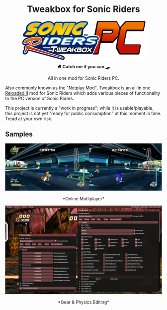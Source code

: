 <div align="center">
	<h1>Tweakbox for Sonic Riders</h1>
	<img src="./Images/SRPC_Logo_Ver1.png" Width="400" /><br/>
	<strong>⛸ Catch me if you can 🛹</strong>
    <p>All in one mod for Sonic Riders PC.</p>
</div>

Also commonly known as the "Netplay Mod", Tweakbox is an all in one [Reloaded II](https://reloaded-project.github.io/Reloaded-II/) mod for Sonic Riders which adds various pieces of functionality to the PC version of Sonic Riders.

This project is currently a "work in progress"; while it is usable/playable, this project is not yet "ready for public consumption" at this moment in time. Tread at your own risk. 

## Samples

<div align="center">
	<img src="./Images/SingleScreen.png" Width="600" /><br/>
    <p>*Online Mutliplayer*</p>
</div>

<div align="center">
	<img src="./Images/Editors.png" Width="600" /><br/>
    <p>*Gear & Physics Editing*</p>
</div>